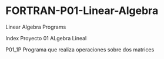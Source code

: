 # FORTRAN-P01-Linear-Algebra
Linear Algebra Programs 

Index Proyecto 01 ALgebra Lineal 

P01_1P
Programa que realiza operaciones sobre dos matrices 




